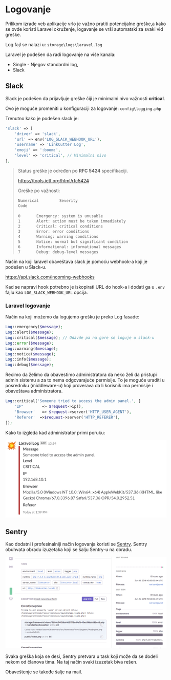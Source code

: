 # Logovanje

Prilikom izrade veb aplikacije vrlo je važno pratiti potencijalne greške,a kako se ovde koristi Laravel okruženje, logavanje se vrši automatski za svaki vid greške.

Log fajl se nalazi u: `storage\logs\laravel.log`

Laravel je podešen da radi logovanje na više kanala:

* Single - Njegov standardni log,
* Slack

## Slack

Slack je podešen da prijavljuje greške čiji je minimalni nivo važnosti **critical**.

Ovo je moguće promeniti u konfiguraciji za logovanje: `config\logging.php`

Trenutno kako je podešen slack je:

```php
'slack' => [
    'driver' => 'slack',
    'url' => env('LOG_SLACK_WEBHOOK_URL'),
    'username' => 'LinkCutter Log',
    'emoji' => ':boom:',
    'level' => 'critical', // Minimalni nivo
],
```



> Status greške je određen po **RFC 5424** specifikaciji.
>
> https://tools.ietf.org/html/rfc5424
>
> Greške po važnosti:
>
> ```
> Numerical         Severity
> Code
> 
> 0       Emergency: system is unusable
> 1       Alert: action must be taken immediately
> 2       Critical: critical conditions
> 3       Error: error conditions
> 4       Warning: warning conditions
> 5       Notice: normal but significant condition
> 6       Informational: informational messages
> 7       Debug: debug-level messages
> ```

Način na koji laravel obaveštava slack je pomoću webhook-a koji je podešen u Slack-u.

https://api.slack.com/incoming-webhooks

Kad se napravi hook potrebno je iskopirati URL do hook-a i dodati ga u `.env` fajlu kao `LOG_SLACK_WEBHOOK_URL` opcija.

### Laravel logovanje

Način na koji možemo da logujemo grešku je preko Log fasade:

```php
Log::emergency($message);
Log::alert($message);
Log::critical($message); // Odavde pa na gore se loguje u slack-u
Log::error($message);
Log::warning($message);
Log::notice($message);
Log::info($message);
Log::debug($message);
```

Recimo da želimo da obavestimo administratora da neko želi da pristupi admin sistemu a za to nema odgovarajuće permisije. To je moguće uraditi u posredniku (middleware-u) koji proverava da li korisnik ima permisije i  obaveštava administratora.

```php
Log::critical('Someone tried to access the admin panel.', [
    'IP'        => $request->ip(),
    'Browser'   => $request->server('HTTP_USER_AGENT'),
    'Referer'  =>$request->server('HTTP_REFERER'),
]);
```

Kako to izgleda kad administrator primi poruku:

![Slack poruka](images/slack_msg.png)

## Sentry

Kao dodatni i profesinalniji način logovanja koristi se [Sentry](https://sentry.io). Sentry obuhvata obradu izuzetaka koji se šalju Sentry-u na obradu.

![Sentry](images/sentry.png)

Svaka greška koja se desi, Sentry pretvara u task koji može da se dodeli nekom od članova tima. Na taj način svaki izuzetak biva rešen.

Obaveštenje se takođe šalje na mail.